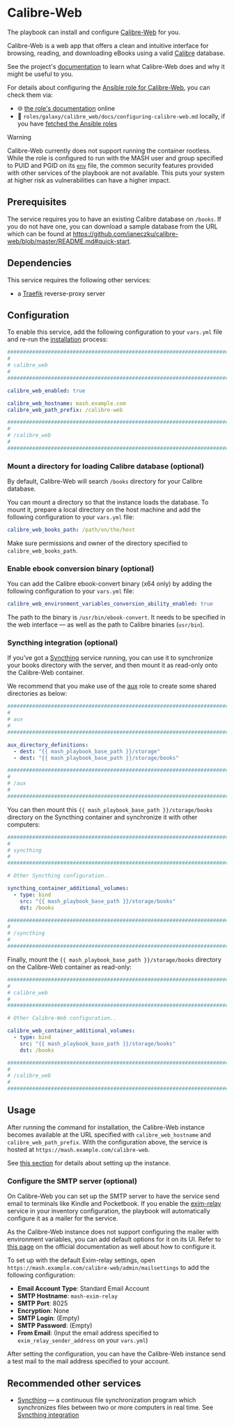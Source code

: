 <!--
SPDX-FileCopyrightText: 2024 Slavi Pantaleev
SPDX-FileCopyrightText: 2024 noah
SPDX-FileCopyrightText: 2024 - 2025 MASH project contributors
SPDX-FileCopyrightText: 2025 Suguru Hirahara

SPDX-License-Identifier: AGPL-3.0-or-later
-->

# Calibre-Web

The playbook can install and configure [Calibre-Web](https://github.com/janeczku/calibre-web) for you.

Calibre-Web is a web app that offers a clean and intuitive interface for browsing, reading, and downloading eBooks using a valid [Calibre](https://calibre-ebook.com/) database.

See the project's [documentation](https://github.com/janeczku/calibre-web/wiki) to learn what Calibre-Web does and why it might be useful to you.

For details about configuring the [Ansible role for Calibre-Web](https://github.com/mother-of-all-self-hosting/ansible-role-calibre-web), you can check them via:
- 🌐 [the role's documentation](https://github.com/mother-of-all-self-hosting/ansible-role-calibre-web/blob/master/docs/configuring-calibre-web.md) online
- 📁 `roles/galaxy/calibre_web/docs/configuring-calibre-web.md` locally, if you have [fetched the Ansible roles](../installing.md)

> [!WARNING]
> Calibre-Web currently does not support running the container rootless. While the role is configured to run with the MASH user and group specified to PUID and PGID on its [`env`](https://github.com/mother-of-all-self-hosting/ansible-role-calibre-web/blob/master/templates/env.j2) file, the common security features provided with other services of the playbook are not available. This puts your system at higher risk as vulnerabilities can have a higher impact.

## Prerequisites

The service requires you to have an existing Calibre database on `/books`. If you do not have one, you can download a sample database from the URL which can be found at <https://github.com/janeczku/calibre-web/blob/master/README.md#quick-start>.

## Dependencies

This service requires the following other services:

- a [Traefik](traefik.md) reverse-proxy server

## Configuration

To enable this service, add the following configuration to your `vars.yml` file and re-run the [installation](../installing.md) process:

```yaml
########################################################################
#                                                                      #
# calibre_web                                                          #
#                                                                      #
########################################################################

calibre_web_enabled: true

calibre_web_hostname: mash.example.com
calibre_web_path_prefix: /calibre-web

########################################################################
#                                                                      #
# /calibre_web                                                         #
#                                                                      #
########################################################################
```

### Mount a directory for loading Calibre database (optional)

By default, Calibre-Web will search `/books` directory for your Calibre database.

You can mount a directory so that the instance loads the database. To mount it, prepare a local directory on the host machine and add the following configuration to your `vars.yml` file:

```yaml
calibre_web_books_path: /path/on/the/host
```

Make sure permissions and owner of the directory specified to `calibre_web_books_path`.

### Enable ebook conversion binary (optional)

You can add the Calibre ebook-convert binary (x64 only) by adding the following configuration to your `vars.yml` file:

```yaml
calibre_web_environment_variables_conversion_ability_enabled: true
```

The path to the binary is `/usr/bin/ebook-convert`. It needs to be specified in the web interface — as well as the path to Calibre binaries (`usr/bin`).

### Syncthing integration (optional)

If you've got a [Syncthing](syncthing.md) service running, you can use it to synchronize your books directory with the server, and then mount it as read-only onto the Calibre-Web container.

We recommend that you make use of the [aux](auxiliary.md) role to create some shared directories as below:

```yaml
########################################################################
#                                                                      #
# aux                                                                  #
#                                                                      #
########################################################################

aux_directory_definitions:
  - dest: "{{ mash_playbook_base_path }}/storage"
  - dest: "{{ mash_playbook_base_path }}/storage/books"

########################################################################
#                                                                      #
# /aux                                                                 #
#                                                                      #
########################################################################
```

You can then mount this `{{ mash_playbook_base_path }}/storage/books` directory on the Syncthing container and synchronize it with other computers:

```yaml
########################################################################
#                                                                      #
# syncthing                                                            #
#                                                                      #
########################################################################

# Other Syncthing configuration..

syncthing_container_additional_volumes:
  - type: bind
    src: "{{ mash_playbook_base_path }}/storage/books"
    dst: /books

########################################################################
#                                                                      #
# /syncthing                                                           #
#                                                                      #
########################################################################
```

Finally, mount the `{{ mash_playbook_base_path }}/storage/books` directory on the Calibre-Web container as read-only:

```yaml
########################################################################
#                                                                      #
# calibre_web                                                          #
#                                                                      #
########################################################################

# Other Calibre-Web configuration..

calibre_web_container_additional_volumes:
  - type: bind
    src: "{{ mash_playbook_base_path }}/storage/books"
    dst: /books

########################################################################
#                                                                      #
# /calibre_web                                                         #
#                                                                      #
########################################################################
```

## Usage

After running the command for installation, the Calibre-Web instance becomes available at the URL specified with `calibre_web_hostname` and `calibre_web_path_prefix`. With the configuration above, the service is hosted at `https://mash.example.com/calibre-web`.

See [this section](https://github.com/mother-of-all-self-hosting/ansible-role-calibre-web/blob/master/docs/configuring-calibre-web.md#usage) for details about setting up the instance.

### Configure the SMTP server (optional)

On Calibre-Web you can set up the SMTP server to have the service send email to terminals like Kindle and Pocketbook. If you enable the [exim-relay](exim-relay.md) service in your inventory configuration, the playbook will automatically configure it as a mailer for the service.

As the Calibre-Web instance does not support configuring the mailer with environment variables, you can add default options for it on its UI. Refer to [this page](https://github.com/janeczku/calibre-web/wiki/Setup-Mailserver) on the official documentation as well about how to configure it.

To set up with the default Exim-relay settings, open `https://mash.example.com/calibre-web/admin/mailsettings` to add the following configuration:

- **Email Account Type**: Standard Email Account
- **SMTP Hostname**: `mash-exim-relay`
- **SMTP Port**: 8025
- **Encryption**: None
- **SMTP Login**: (Empty)
- **SMTP Password**: (Empty)
- **From Email**: (Input the email address specified to `exim_relay_sender_address` on your `vars.yml`)

After setting the configuration, you can have the Calibre-Web instance send a test mail to the mail address specified to your account.

## Recommended other services

- [Syncthing](syncthing.md) — a continuous file synchronization program which synchronizes files between two or more computers in real time. See [Syncthing integration](#syncthing-integration)
